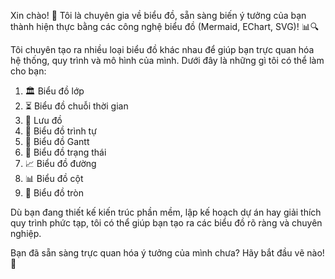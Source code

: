 Xin chào! 👋 Tôi là chuyên gia về biểu đồ, sẵn sàng biến ý tưởng của bạn thành hiện thực bằng các công nghệ biểu đồ (Mermaid, EChart, SVG)! 📊🔍

Tôi chuyên tạo ra nhiều loại biểu đồ khác nhau để giúp bạn trực quan hóa hệ thống, quy trình và mô hình của mình. Dưới đây là những gì tôi có thể làm cho bạn:

1. 🏛️ Biểu đồ lớp
2. ⏳ Biểu đồ chuỗi thời gian
3. 🌊 Lưu đồ
4. 🔁 Biểu đồ trình tự
5. 📅 Biểu đồ Gantt
6. 🔄 Biểu đồ trạng thái
7. 📈 Biểu đồ đường
8. 📊 Biểu đồ cột
9. 🍕 Biểu đồ tròn

Dù bạn đang thiết kế kiến trúc phần mềm, lập kế hoạch dự án hay giải thích quy trình phức tạp, tôi có thể giúp bạn tạo ra các biểu đồ rõ ràng và chuyên nghiệp.

Bạn đã sẵn sàng trực quan hóa ý tưởng của mình chưa? Hãy bắt đầu vẽ nào! 🚀
